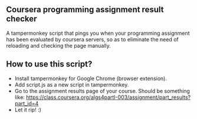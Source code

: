 Coursera programming assignment result checker
----------------------------------------------

A tampermonkey script that pings you when your programming assignment has been evaluated by coursera servers, so as to eliminate the need of reloading and checking the page manually.

How to use this script?
-----------------------

- Install tampermonkey for Google Chrome (browser extension).
- Add script.js as a new script in tampermonkey.
- Go to the assignment results page of your course. Should be something like: https://class.coursera.org/algs4partI-003/assignment/part_results?part_id=4
- Let it rip! :)
